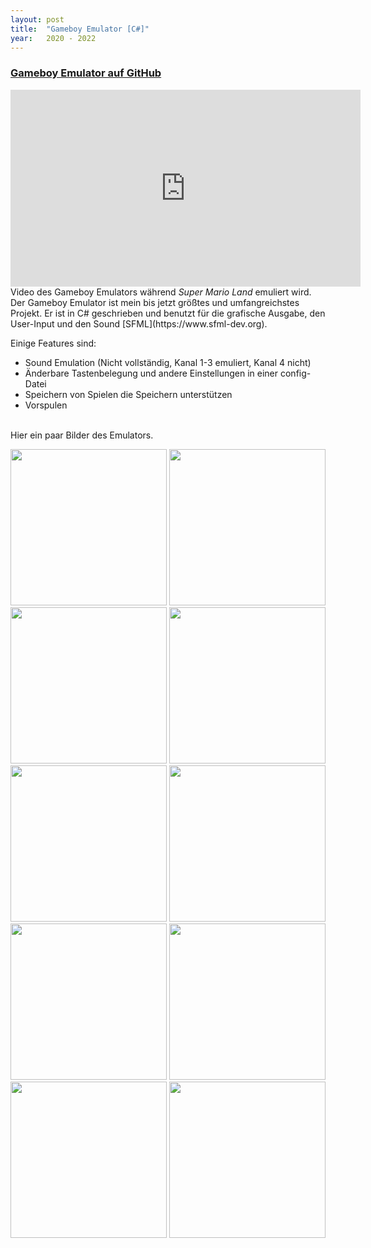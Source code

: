 ```yaml
---
layout: post
title:  "Gameboy Emulator [C#]"
year:   2020 - 2022
---
```


<h3><a href="https://github.com/enricoKoschel/GameboyEmulator">Gameboy Emulator auf GitHub</a></h3>

<iframe width="560" height="315" src="https://www.youtube.com/embed/mYNrysJbln8"
frameborder="0" allowfullscreen></iframe>
Video des Gameboy Emulators während <i>Super Mario Land</i> emuliert wird.

<br>
Der Gameboy Emulator ist mein bis jetzt größtes und umfangreichstes Projekt.
Er ist in C# geschrieben und benutzt für die grafische Ausgabe, den User-Input und den Sound [SFML](https://www.sfml-dev.org).

Einige Features sind:
<ul>
	<li>Sound Emulation (Nicht vollständig, Kanal 1-3 emuliert, Kanal 4 nicht)</li>
	<li>Änderbare Tastenbelegung und andere Einstellungen in einer config-Datei</li>
	<li>Speichern von Spielen die Speichern unterstützen</li>
	<li>Vorspulen</li>
</ul>

<br>
Hier ein paar Bilder des Emulators.

<a href="/images/gameboyEmulator/boot.png"><img src="/images/gameboyEmulator/boot.png" width="250"></a>
<a href="/images/gameboyEmulator/kirby.png"><img src="/images/gameboyEmulator/kirby.png" width="250"></a>
<a href="/images/gameboyEmulator/kirby2.png"><img src="/images/gameboyEmulator/kirby2.png" width="250"></a>
<a href="/images/gameboyEmulator/mario.png"><img src="/images/gameboyEmulator/mario.png" width="250"></a>
<a href="/images/gameboyEmulator/mario2.png"><img src="/images/gameboyEmulator/mario2.png" width="250"></a>
<a href="/images/gameboyEmulator/marioland.png"><img src="/images/gameboyEmulator/marioland.png" width="250"></a>
<a href="/images/gameboyEmulator/marioland2.png"><img src="/images/gameboyEmulator/marioland2.png" width="250"></a>
<a href="/images/gameboyEmulator/marioland3.png"><img src="/images/gameboyEmulator/marioland3.png" width="250"></a>
<a href="/images/gameboyEmulator/tetris.png"><img src="/images/gameboyEmulator/tetris.png" width="250"></a>
<a href="/images/gameboyEmulator/tetris2.png"><img src="/images/gameboyEmulator/tetris2.png" width="250"></a>